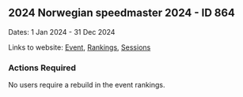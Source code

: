 ## 2024 Norwegian speedmaster 2024 - ID 864

Dates: 1 Jan 2024 - 31 Dec 2024

Links to website: [Event](https://www.gps-speedsurfing.com/default.aspx?mnu=event&val=864), [Rankings](https://www.gps-speedsurfing.com/default.aspx?mnu=eventranking&val=864), [Sessions](https://www.gps-speedsurfing.com/default.aspx?mnu=eventsessions&val=864)

### Actions Required

No users require a rebuild in the event rankings.

